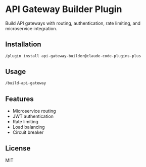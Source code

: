 # API Gateway Builder Plugin

Build API gateways with routing, authentication, rate limiting, and microservice integration.

## Installation

```bash
/plugin install api-gateway-builder@claude-code-plugins-plus
```

## Usage

```bash
/build-api-gateway
```

## Features

- Microservice routing
- JWT authentication
- Rate limiting
- Load balancing
- Circuit breaker

## License

MIT
